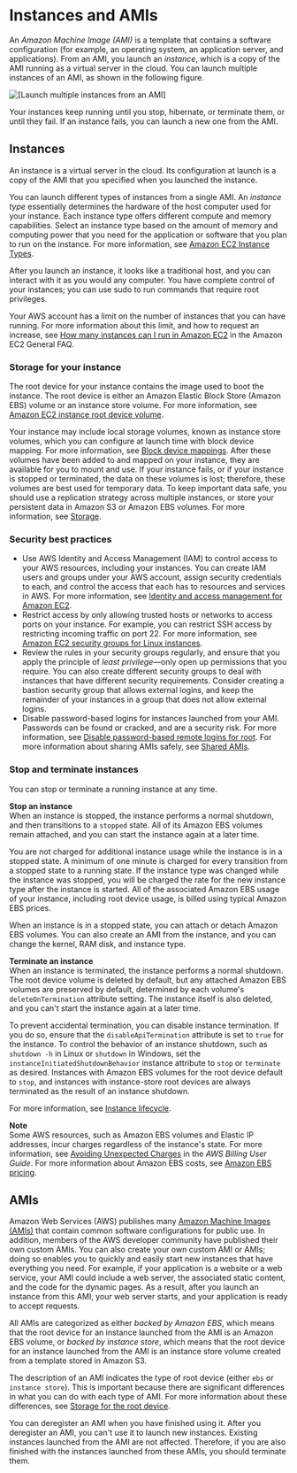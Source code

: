 # Instances and AMIs<a name="ec2-instances-and-amis"></a>

An *Amazon Machine Image \(AMI\)* is a template that contains a software configuration \(for example, an operating system, an application server, and applications\)\. From an AMI, you launch an *instance*, which is a copy of the AMI running as a virtual server in the cloud\. You can launch multiple instances of an AMI, as shown in the following figure\.

![\[Launch multiple instances from an AMI\]](http://docs.aws.amazon.com/AWSEC2/latest/UserGuide/images/architecture_ami_instance.png)

Your instances keep running until you stop, hibernate, or terminate them, or until they fail\. If an instance fails, you can launch a new one from the AMI\.

## Instances<a name="instances"></a>

An instance is a virtual server in the cloud\. Its configuration at launch is a copy of the AMI that you specified when you launched the instance\.

You can launch different types of instances from a single AMI\. An *instance type* essentially determines the hardware of the host computer used for your instance\. Each instance type offers different compute and memory capabilities\. Select an instance type based on the amount of memory and computing power that you need for the application or software that you plan to run on the instance\. For more information, see [Amazon EC2 Instance Types](https://aws.amazon.com/ec2/instance-types/)\.

After you launch an instance, it looks like a traditional host, and you can interact with it as you would any computer\. You have complete control of your instances; you can use sudo to run commands that require root privileges\.

Your AWS account has a limit on the number of instances that you can have running\. For more information about this limit, and how to request an increase, see [How many instances can I run in Amazon EC2](http://aws.amazon.com/ec2/faqs/#how-many-instances-ec2) in the Amazon EC2 General FAQ\. 

### Storage for your instance<a name="storage-options"></a>

The root device for your instance contains the image used to boot the instance\. The root device is either an Amazon Elastic Block Store \(Amazon EBS\) volume or an instance store volume\. For more information, see [Amazon EC2 instance root device volume](RootDeviceStorage.md)\.

Your instance may include local storage volumes, known as instance store volumes, which you can configure at launch time with block device mapping\. For more information, see [Block device mappings](block-device-mapping-concepts.md)\. After these volumes have been added to and mapped on your instance, they are available for you to mount and use\. If your instance fails, or if your instance is stopped or terminated, the data on these volumes is lost; therefore, these volumes are best used for temporary data\. To keep important data safe, you should use a replication strategy across multiple instances, or store your persistent data in Amazon S3 or Amazon EBS volumes\. For more information, see [Storage](Storage.md)\.

### Security best practices<a name="security-best-practices"></a>
+ Use AWS Identity and Access Management \(IAM\) to control access to your AWS resources, including your instances\. You can create IAM users and groups under your AWS account, assign security credentials to each, and control the access that each has to resources and services in AWS\. For more information, see [Identity and access management for Amazon EC2](security-iam.md)\.
+ Restrict access by only allowing trusted hosts or networks to access ports on your instance\. For example, you can restrict SSH access by restricting incoming traffic on port 22\. For more information, see [Amazon EC2 security groups for Linux instances](ec2-security-groups.md)\.
+ Review the rules in your security groups regularly, and ensure that you apply the principle of *least privilege*—only open up permissions that you require\. You can also create different security groups to deal with instances that have different security requirements\. Consider creating a bastion security group that allows external logins, and keep the remainder of your instances in a group that does not allow external logins\.
+ Disable password\-based logins for instances launched from your AMI\. Passwords can be found or cracked, and are a security risk\. For more information, see [Disable password\-based remote logins for root](building-shared-amis.md#public-amis-disable-password-logins-for-root)\. For more information about sharing AMIs safely, see [Shared AMIs](sharing-amis.md)\.

### Stop and terminate instances<a name="instance-stopping-starting-terminating"></a>

You can stop or terminate a running instance at any time\.

**Stop an instance**  
When an instance is stopped, the instance performs a normal shutdown, and then transitions to a `stopped` state\. All of its Amazon EBS volumes remain attached, and you can start the instance again at a later time\. 

You are not charged for additional instance usage while the instance is in a stopped state\. A minimum of one minute is charged for every transition from a stopped state to a running state\. If the instance type was changed while the instance was stopped, you will be charged the rate for the new instance type after the instance is started\. All of the associated Amazon EBS usage of your instance, including root device usage, is billed using typical Amazon EBS prices\. 

When an instance is in a stopped state, you can attach or detach Amazon EBS volumes\. You can also create an AMI from the instance, and you can change the kernel, RAM disk, and instance type\.

**Terminate an instance**  
When an instance is terminated, the instance performs a normal shutdown\. The root device volume is deleted by default, but any attached Amazon EBS volumes are preserved by default, determined by each volume's `deleteOnTermination` attribute setting\. The instance itself is also deleted, and you can't start the instance again at a later time\.

To prevent accidental termination, you can disable instance termination\. If you do so, ensure that the `disableApiTermination` attribute is set to `true` for the instance\. To control the behavior of an instance shutdown, such as `shutdown -h` in Linux or `shutdown` in Windows, set the `instanceInitiatedShutdownBehavior` instance attribute to `stop` or `terminate` as desired\. Instances with Amazon EBS volumes for the root device default to `stop`, and instances with instance\-store root devices are always terminated as the result of an instance shutdown\.

For more information, see [Instance lifecycle](ec2-instance-lifecycle.md)\.

**Note**  
Some AWS resources, such as Amazon EBS volumes and Elastic IP addresses, incur charges regardless of the instance's state\. For more information, see [Avoiding Unexpected Charges](https://docs.aws.amazon.com/awsaccountbilling/latest/aboutv2/checklistforunwantedcharges.html) in the *AWS Billing User Guide*\. For more information about Amazon EBS costs, see [Amazon EBS pricing](http://aws.amazon.com/ebs/pricing/)\.

## AMIs<a name="amis"></a>

Amazon Web Services \(AWS\) publishes many [Amazon Machine Images \(AMIs\)](https://docs.aws.amazon.com/AWSEC2/latest/UserGuide/finding-an-ami.html) that contain common software configurations for public use\. In addition, members of the AWS developer community have published their own custom AMIs\. You can also create your own custom AMI or AMIs; doing so enables you to quickly and easily start new instances that have everything you need\. For example, if your application is a website or a web service, your AMI could include a web server, the associated static content, and the code for the dynamic pages\. As a result, after you launch an instance from this AMI, your web server starts, and your application is ready to accept requests\.

All AMIs are categorized as either *backed by Amazon EBS*, which means that the root device for an instance launched from the AMI is an Amazon EBS volume, or *backed by instance store*, which means that the root device for an instance launched from the AMI is an instance store volume created from a template stored in Amazon S3\.

The description of an AMI indicates the type of root device \(either `ebs` or `instance store`\)\. This is important because there are significant differences in what you can do with each type of AMI\. For more information about these differences, see [Storage for the root device](ComponentsAMIs.md#storage-for-the-root-device)\. 

You can deregister an AMI when you have finished using it\. After you deregister an AMI, you can't use it to launch new instances\. Existing instances launched from the AMI are not affected\. Therefore, if you are also finished with the instances launched from these AMIs, you should terminate them\.